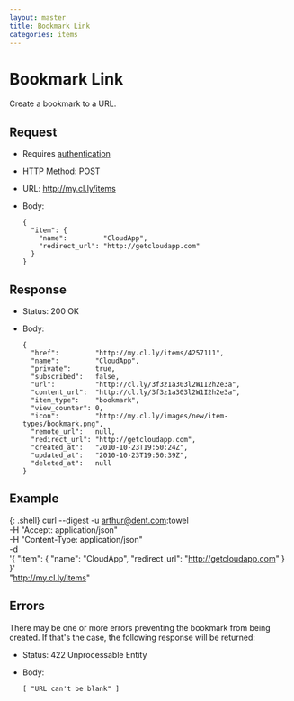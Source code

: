 ```yaml
---
layout: master
title: Bookmark Link
categories: items
---
```


# Bookmark Link

Create a bookmark to a URL.


## Request

- Requires [authentication](/usage/#authentication)
- HTTP Method: POST
- URL: http://my.cl.ly/items
- Body:

      {
        "item": {
          "name":         "CloudApp",
          "redirect_url": "http://getcloudapp.com"
        }
      }


## Response

- Status: 200 OK
- Body:

      {
        "href":         "http://my.cl.ly/items/4257111",
        "name":         "CloudApp",
        "private":      true,
        "subscribed":   false,
        "url":          "http://cl.ly/3f3z1a303l2W1I2h2e3a",
        "content_url":  "http://cl.ly/3f3z1a303l2W1I2h2e3a",
        "item_type":    "bookmark",
        "view_counter": 0,
        "icon":         "http://my.cl.ly/images/new/item-types/bookmark.png",
        "remote_url":   null,
        "redirect_url": "http://getcloudapp.com",
        "created_at":   "2010-10-23T19:50:24Z",
        "updated_at":   "2010-10-23T19:50:39Z",
        "deleted_at":   null
      }


## Example

{: .shell}
    curl --digest -u arthur@dent.com:towel \
         -H "Accept: application/json" \
         -H "Content-Type: application/json" \
         -d \
           '{
             "item": {
                "name":         "CloudApp",
                "redirect_url": "http://getcloudapp.com"
             }
           }' \
         "http://my.cl.ly/items"


## Errors

There may be one or more errors preventing the bookmark from being created. If
that's the case, the following response will be returned:

- Status: 422 Unprocessable Entity
- Body:

      [ "URL can't be blank" ]
